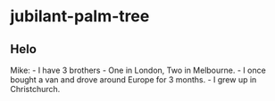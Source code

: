 # jubilant-palm-tree

## Helo
Mike: - I have 3 brothers - One in London, Two in Melbourne.
      - I once bought a van and drove around Europe for 3 months.<!-- guess lie seems too reckless in this Covid age -->
      - I grew up in Christchurch.
